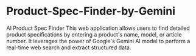 # Product-Spec-Finder-by-Gemini
AI Product Spec Finder This web application allows users to find detailed product specifications by entering a product's name, model, or article number. It leverages the power of Google's Gemini AI model to perform a real-time web search and extract structured data.

